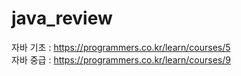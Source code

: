 # java_review
자바 기초 : https://programmers.co.kr/learn/courses/5           
자바 중급 : https://programmers.co.kr/learn/courses/9

